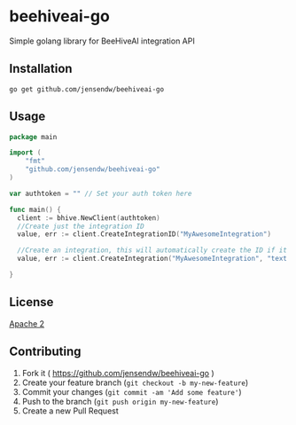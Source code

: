 # beehiveai-go
Simple golang library for BeeHiveAI integration API


## Installation

```
go get github.com/jensendw/beehiveai-go
```

## Usage

```go
package main

import (
	"fmt"
	"github.com/jensendw/beehiveai-go"
)

var	authtoken = "" // Set your auth token here

func main() {
  client := bhive.NewClient(authtoken)
  //Create just the integration ID
  value, err := client.CreateIntegrationID("MyAwesomeIntegration")

  //Create an integration, this will automatically create the ID if it doesn't exist
  value, err := client.CreateIntegration("MyAwesomeIntegration", "text value", "tag1,tag2,tag3")

}
```

## License
[Apache 2](http://www.apache.org/licenses/LICENSE-2.0)

## Contributing

1. Fork it ( https://github.com/jensendw/beehiveai-go )
2. Create your feature branch (`git checkout -b my-new-feature`)
3. Commit your changes (`git commit -am 'Add some feature'`)
4. Push to the branch (`git push origin my-new-feature`)
5. Create a new Pull Request
